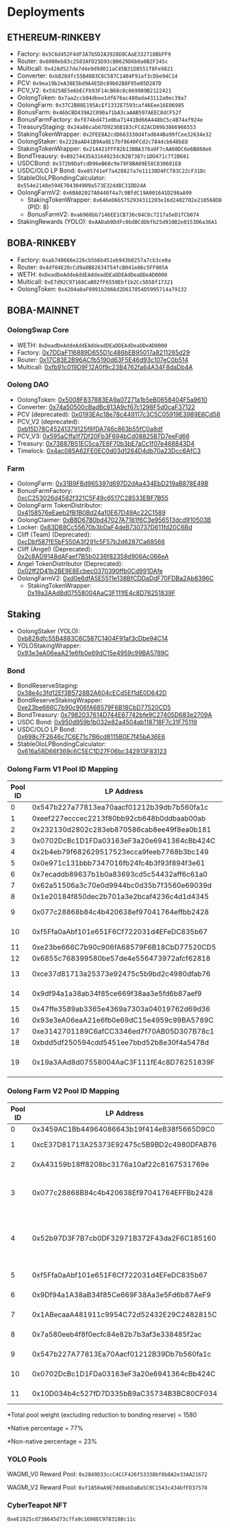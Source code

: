 # Deployments

## ETHEREUM-RINKEBY
- Factory: `0x5C6d452F4dF3A7b5D2A3928D8CAaE332718BbFF9`
- Router: `0x6000eb83c2583AFD25D93cB0629D6b0a0B2F245c`
- Multicall: `0x42Ad527de7d4e9d9d011aC45B31D8551f8Fe9821`
- Converter: `0xb828dfc55B4883C6C587C1404F91af3cDbe94C14`
- PCV: `0x9ea19b2eA38E5bd9A4E5Dc89b02B8F95e05D287D`
- PCV_V2: `0x59258E5e6bECFb93F14cB68c8c669989B2122421`
- OolongToken: `0x7aa2ccb04dbee1df676ac480ada43112a0ec39a7`
- OolongFarm: `0x37C2B88E195AcEf1332E7593caf46Eee16E06985`
- BonusFarm: `0x46bCBD439A2C090a71bA3caAAB597AEEC8dCF52f`
- BonusFarmFactory: `0xf874bd471e0ba71441Bd66A448bC5c4B74af924e`
- TreasuryStaging: `0x24a86cab67D9236B183cFCd2ACD89b3866966553`
- StakingTokenWrapper: `0x2FEE8A2cdD663330d4fad844Ba99fCee32634e32`
- OolongStaker: `0x2228aAD41B9Aa8E17bf8640FCd2c784dcb648bE8`
- StakingTokenWrapper: `0x214421FFF82b13BBA376a9F7cAA60DC6e6B868e6`
- BondTreausry: `0xB9274435A3164923dcB2B7387c1DD471c7f2B681`
- USDCBond: `0x372b9DafcdD96eB60c9e79F8BA09E58C830601E8`
- USDC/OLO LP Bond: `0xe85741eF7a428827a7e11138D4FCf83C22cF31Dc`
- StableOloLPBondingCalculator: `0x554e2148e594E704304909a573E32dd8C31DD24A` 
- OolongFarmV2: `0x6BA02027A0440f4a7c9BfdC19A001641D298aA99`
  - StakingTokenWrapper: `0x646eD665752934311203e16d2402702e210568D8` (PID: 8)
  - BonusFarmV2: `0xa6968bb7146EE1CB736c04C8c7217a5eD1fCb074`
- StakingRewards (YOLO): `0xAADab0DdFc0bdBCdDbfb25d910B2e0153D6a36A1`

## BOBA-RINKEBY
- Factory: `0xab740666e226cb5b6b451eb943b0257a7cb3ce0a`
- Router: `0x4df04E20cCd9a8B82634754fcB041e86c5FF085A`
- WETH: `0xDeadDeAddeAddEAddeadDEaDDEAdDeaDDeAD0000`
- Multicall: `0xE7d92C97168CaB02fF6550Ebf1b2Cc5D58f17321`
- OolongToken: `0x4204a0aF0991b2066d2D617854D5995714a79132`

## BOBA-MAINNET

### OolongSwap Core
- WETH: `0xDeadDeAddeAddEAddeadDEaDDEAdDeaDDeAD0000`
- Factory: [0x7DDaF116889D655D1c486bEB95017a8211265d29](https://blockexplorer.boba.network/address/0x7DDaF116889D655D1c486bEB95017a8211265d29)
- Router: [0x17C83E2B96ACfb5190d63F5E46d93c107eC0b514](https://blockexplorer.boba.network/address/0x17C83E2B96ACfb5190d63F5E46d93c107eC0b514)
- Multicall: [0xfb91c019D9F12A0f9c23B4762fa64A34F8daDb4A](https://blockexplorer.boba.network/address/0xfb91c019D9F12A0f9c23B4762fa64A34F8daDb4A)

### Oolong DAO
- OolongToken: [0x5008F837883EA9a07271a1b5eB0658404F5a9610](https://blockexplorer.boba.network/address/0x5008F837883EA9a07271a1b5eB0658404F5a9610)
- Converter: [0x74a50500cBadBc813A9cf67c1298F5d0caF37122](https://blockexplorer.boba.network/address/0x74a50500cBadBc813A9cf67c1298F5d0caF37122)
- PCV (deprecated): [0x0193EAc18e78c449117c3C5C05919E3989E6Cd58](https://blockexplorer.boba.network/address/0x0193EAc18e78c449117c3C5C05919E3989E6Cd58)
- PCV_V2 (deprecated): [0xb15D78C45241379125f6fDA746c863b55fC0a8df](https://blockexplorer.boba.network/address/0xb15D78C45241379125f6fDA746c863b55fC0a8df)
- PCV_V3: [0x595aCffa1f7Df20Fb3F694bCd08825B7D7eeFd66](https://blockexplorer.boba.network/address/0x595aCffa1f7Df20Fb3F694bCd08825B7D7eeFd66) 
- Treasury: [0x73887B51EC5ca7E6F70b3bE7aCc1f07e468843D4](https://blockexplorer.boba.network/address/0x73887B51EC5ca7E6F70b3bE7aCc1f07e468843D4)
- Timelock: [0x4ac085A62FE0EC0d03d1264D4db70a23Dcc6AfC3](https://blockexplorer.boba.network/address/0x4ac085A62FE0EC0d03d1264D4db70a23Dcc6AfC3)

### Farm
- OolongFarm: [0x31B9FBd965397d697D2dAa434EbD219aB878E49B](https://blockexplorer.boba.network/address/0x31B9FBd965397d697D2dAa434EbD219aB878E49B)
- BonusFarmFactory: [0xcC253026d4582f321C5F49c6517C28533EBF7B55](https://blockexplorer.boba.network/address/0xcC253026d4582f321C5F49c6517C28533EBF7B55)
- OolongFarm TokenDistributor: [0x4158576eEaeb2fB1B0Bd24a10E67D49Ac22C1589](https://blockexplorer.boba.network/address/0x4158576eEaeb2fB1B0Bd24a10E67D49Ac22C1589)
- OolongClaimer: [0xB8D6780bd47027A7181f6C3e956513dcd910503B](https://blockexplorer.boba.network/address/0xB8D6780bd47027A7181f6C3e956513dcd910503B)
- Locker: [0x83DB8Cc55670b3bDaF4deB730737D611fd20C6Bd](https://blockexplorer.boba.network/address/0x83DB8Cc55670b3bDaF4deB730737D611fd20C6Bd)
- Cliff (Team) (Deprecated): [0xcDbf587fE5bF550A3f291c5F57b2d6287Ca68566](https://blockexplorer.boba.network/address/0xcDbf587fE5bF550A3f291c5F57b2d6287Ca68566)
- Cliff (Angel) (Deprecated): [0x2c8AD9148dAFaef7B5b0236f82358d906Ac066eA](https://blockexplorer.boba.network/address/0x2c8AD9148dAFaef7B5b0236f82358d906Ac066eA)
- Angel TokenDistributor (Deprecated): [0x02ff2D41b2BE9E8Ecbec0370390ffb0Cd991DAfe](https://blockexplorer.boba.network/address/0x02ff2D41b2BE9E8Ecbec0370390ffb0Cd991DAfe)
- OolongFarmV2: [0xd0e6dfA5E5511e138BfCDDaDdF70FDBa2Ab8396C](https://blockexplorer.boba.network/address/0xd0e6dfA5E5511e138BfCDDaDdF70FDBa2Ab8396C)
  - StakingTokenWrapper: [0x19a3AAd8d07558004AaC3F111fE4c8D76251839F](https://blockexplorer.boba.network/address/0x19a3AAd8d07558004AaC3F111fE4c8D76251839F)

## Staking
- OolongStaker (YOLO): [0xb828dfc55B4883C6C587C1404F91af3cDbe94C14](https://blockexplorer.boba.network/address/0xb828dfc55B4883C6C587C1404F91af3cDbe94C14)
- YOLOStakingWrapper: [0x93e3eA06eaA21e6fb0e69dC15e4959c99BA5789C](https://blockexplorer.boba.network/address/0x93e3eA06eaA21e6fb0e69dC15e4959c99BA5789C)

### Bond
- BondReserveStaging: [0x38e4c3fd12Ef3B5728B2A604cECd5Ef1dE0D642D](https://blockexplorer.boba.network/address/0x38e4c3fd12Ef3B5728B2A604cECd5Ef1dE0D642D)
- BondReserveStakingWrapper: [0xe23be666C7b90c906fA68579F6B18CbD77520CD5](https://blockexplorer.boba.network/address/0xe23be666C7b90c906fA68579F6B18CbD77520CD5)
- BondTreasury: [0x7982037614D744E87742bfe9C27405D683e2709A](https://blockexplorer.boba.network/address/0x7982037614D744E87742bfe9C27405D683e2709A)
- USDC Bond: [0x950d959b1b032e82a4504ab118718F7c31F75119](https://blockexplorer.boba.network/address/0x950d959b1b032e82a4504ab118718F7c31F75119)
- USDC/OLO LP Bond: [0x698c7F2646c7C6E71c7B6cd8115B0E7f45bA36E6](https://blockexplorer.boba.network/address/0x698c7F2646c7C6E71c7B6cd8115B0E7f45bA36E6)
- StableOloLPBondingCalculator: [0x616a58D66f369c6C5EC1D27F06bc342913F83123](https://blockexplorer.boba.network/address/0x616a58D66f369c6C5EC1D27F06bc342913F83123)

### Oolong Farm V1 Pool ID Mapping

| Pool ID | LP Address | Pair | Allocation Points | Pool Weight | Bonus Farm | Bonus Reward |
| ---- | -------- | ---- | ---- | ---- | -------- | ---- |
| 0 | 0x547b227a77813ea70aacf01212b39db7b560fa1c | USDC/WETH | 0 | 0| | |
| 1 | 0xeef227ecccec2213f80bb92cb648b0ddbaab00ab | WBTC/WETH | 25 | 3.8% | | |
| 2 | 0x232130d2802c283eb870586cab8ee49f8ea0b181 | USDT/WETH | 50 | 3.8% | | |
| 3 | 0x0702DcBc1D1FDa03163eF3a20e6941364cBb424C | DAI/USDC | 0 | 0 | | |
| 4 | 0x2b4eb79f682629517523ecca9feeb7768b3bc149 | WETH/OMG | 10 | 1.5% | | |
| 5 | 0x0e971c131bbb7347016fb24fc4b3f93f894f3e61 | WETH/AVAX | 10 | 1.5% | | |
| 6 | 0x7ecaddb89637b1b0a83693cd5c54432aff6c61a0 | BNB/WETH | 5 | 0.7% | | |
| 7 | 0x62a51506a3c70e0d9944bc0d35b7f3560e69039d | FTM/WETH | 5 | 0.7% | | |
| 8 | 0x1e20184f850dec2b701a3e2bcaf4236c4d1d4345 | MATIC/WETH | 5 | 0.7% | | |
| 9 | 0x077c28868b84c4b420638ef97041764effbb2428 | BOBA/WETH | 0 (migrated) | 5.7% | | |
| 10 | 0xf5Ffa0aAbf101e651F6Cf722031d4EFeDC835b67 | OLO/WETH | 0 (migrated) | 33% | | |
| 11 | 0xe23be666C7b90c906fA68579F6B18CbD77520CD5 | BondReserveStakingWrapper | 2500 | null | | |
| 12 | 0x6855c768399580be57de4e556473972afcf62818 | BDOGE/WETH | 0 (retired) | 0% | 0xcc8dFE98D39Aeb15707597B99c8a5376c9bb6A7B | BDOGE |
| 13 | 0xce37d81713a25373e92475c5b9bd2c4980dfab76 | BOBA/USDC | 0 (migrated) | 0% | | |
| 14 | 0x9df94a1a38ab34f85ce669f38aa3e5fd6b87aef9 | OLO/USDC | 0 (migrated) | 12% | | |
| 15 | 0x47ffe3589ab3365e4369a7303a04019762d69d36 | BUSD/USDC | 5 | 1.5% | | |  
| 16 | 0x93e3eA06eaA21e6fb0e69dC15e4959c99BA5789C | YOLOStakingWrapper | 320 | 24% | | |
| 17 | 0xe3142701189C6afCC3346ed7f70AB05D307B78c1 | BORING/WETH | 0 (retired) | 0% | 0x87bfFf88f1Af399351FA5A1c408084120B38FCAa | BORING |
| 18 | 0xbdd5df250594cdd5451ee7bbd52b8e30f4a5478d | aCYBER/FRAX | 0 (retired) | 2.24% | 0x1B8778cf87990c685920799A76611db5FcE6B88e | aCYBER |
| 19 | 0x19a3AAd8d07558004AaC3F111fE4c8D76251839F | V2 Farm | 1150 (combined V2 pools) | 0% | | |

### Oolong Farm V2 Pool ID Mapping
| Pool ID | LP Address | Pair | Allocation Points | Pool Weight | Bonus Farm | Bonus Reward |
| ---- | -------- | ---- | ---- | ---- | -------- | ---- |
| 0 | 0x3459AC1Bb44964086643b19f414eB38f5665D9C0 | ZENC/WETH | 5 | 0% | 0x928724E2e6224075ADC0883518dabcdD691B32C4 | ZENC |
| 1 | 0xcE37D81713A25373E92475c5B9BD2c4980DFAB76 | BOBA/USDC | 50 | 0% | (Deprecated) 0x514831f21bDdc747B055922516f83f1bD8C015e7 | WAGMI_V0|
| 2 | 0xA43159b18ff8208bc3176a10af22c8167531769e | BOBA/USDT | 50 | 0% | (Deprecated) 0xebd31746399FCA0229A684C7e012C1Cee2fdb717 | WAGMI_V0 |
| 3 | 0x077c28868B84c4b420638Ef97041764EFFBb2428 | BOBA/ETH | 50 | 0% | (Deprecated) 0x44c7D93eF2b3D9BbEcb944b7A6343f9aED4af09b, (Current) 0x4C4110B7922CC72efe2B91891fDCC8DF5bA84c1b | (Deprecated) WAGMI_V0, (Current) WAGMI_V2 |
| 4 | 0x52b97D3F7B7cb0DF32971B372F43da2F6C185160 | OLO/BOBA | 300 | 0% | (Deprecated) 0xabECf345Ffe5a9B5FB758065AF64C44385528569, (Deprecated) 0x804C524e4d1A46B8D4e119F55Df281D73ce96ACe, (Current) 0x463994296D6df06f94BC6994a526210516Cd8409 | (Deprecated) WAGMI_V0, (Deprecated) WAGMI_V1, (Current) WAGMI_V2 |
| 5 | 0xf5Ffa0aAbf101e651F6Cf722031d4EFeDC835b67 | OLO/ETH | 250 | 0% | (Deprecated) 0xE59290f75e8624738317b893F28386437BC0c83A | WAGMI_V0 |
| 6 | 0x9Df94a1A38aB34f85Ce669F38Aa3e5Fd6b87AeF9 | OLO/USDC | 200 | 0% | (Deprecated) 0x846430F3205b046d0eb6f6A78b04056e3f1E0c31 | WAGMI_V0 |
| 7 | 0x1ABecaaA481911c9954C72d52432E29C2482815C | OLO/USDT | 150 | 0% | (Deprecated) 0x3BB064dA92496F96aC34B412d6C843d7F7E4706c | WAGMI_V0 |
| 8 | 0x7a580eeb4f8f0ecfc84e82b7b3af3e338485f2ac | BOBA/WAGMI_V0 | 0 | 0% | (Deprecated) 0x0fd33397F0840842Dd910cC35b0d8830feddE21b | WAGMI_V0 |
| 9 | 0x547b227A77813Ea70Aacf01212B39Db7b560fa1c | USDC/WETH | 75 | 0% | (Deprecated) 0x880AC8D4e50CB5e01D827eB09dA0ea5815D7db86 | (Deprecated) WAGMI_V1 |
| 10 | 0x0702DcBc1D1FDa03163eF3a20e6941364cBb424C | DAI/USDC | 15 | 0% | (Deprecated) 0x2a064D7589D853dAEa177eC4B4fce436FF303A19 | (Deprecated) WAGMI_V1 |
| 11 | 0x10D034b4c527fD7D335bB9aC35734B3BC80CF034 | BOBA/WAGMI_V1 | 5 | 0% | (Deprecated) 0x5DC7A2D1dF44c1A7745963c58A4FD1aE47cA4aCF | (Deprecated) WAGMI_V1 |

*Total pool weight (excluding reduction to bonding reserve) = 1580

*Native percentage = 77%

*Non-native percentage = 23%

### YOLO Pools
WAGMI_V0 Reward Pool: `0x2849D33ccC4CCF426f53338bf0b8A2e33AA21672`

WAGMI_V2 Reward Pool: `0xf1850aA9E7dd0abDaBa5C0C1543c434bfFD37578`

### CyberTeapot NFT
`0xeE1925cd738645d73c7fa9c1698EC9783188c11c`


